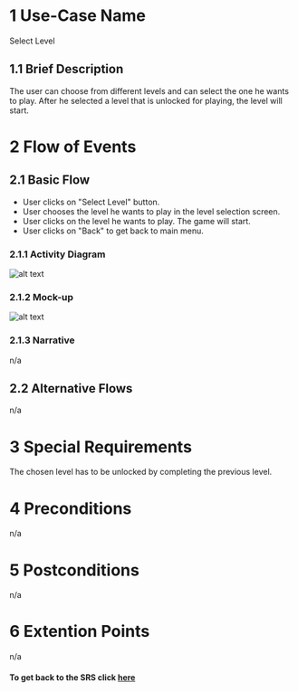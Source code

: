 # 1 Use-Case Name

Select Level

## 1.1 Brief Description

The user can choose from different levels and can select the one he wants to play. After he selected a level that is unlocked for playing, the level will start.

# 2 Flow of Events

## 2.1 Basic Flow

+ User clicks on "Select Level" button.
+ User chooses the level he wants to play in the level selection screen.
+ User clicks on the level he wants to play. The game will start.
+ User clicks on "Back" to get back to main menu.

### 2.1.1 Activity Diagram

![alt text][ActivityDiagram]

[ActivityDiagram]: https://github.com/SlaxXxX/tinfb4se/blob/master/projectFiles/useCases/selectLevelAD.png "Activity Diagram"

### 2.1.2 Mock-up

![alt text][Mock]

[Mock]: https://github.com/SlaxXxX/tinfb4se/blob/master/projectFiles/useCases/selectLevelMock.png "Mock-up"

### 2.1.3 Narrative

n/a

## 2.2 Alternative Flows

n/a

# 3 Special Requirements

The chosen level has to be unlocked by completing the previous level.

# 4 Preconditions

n/a

# 5 Postconditions

n/a

# 6 Extention Points

n/a

#### To get back to the SRS click [here](https://github.com/SlaxXxX/tinfb4se/blob/master/projectFiles/SoftwareRequirementsSpecification.md)
